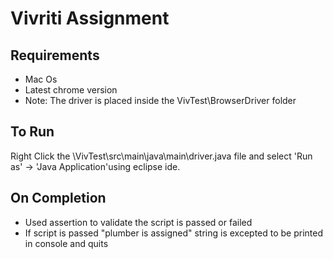 # Vivriti Assignment

## Requirements
  * Mac Os
  * Latest chrome version
  * Note: The driver is placed inside the VivTest\BrowserDriver folder
  
## To Run
Right Click the \VivTest\src\main\java\main\driver.java file and select 'Run as' -> 'Java Application'using eclipse ide.

## On Completion

* Used assertion to validate the script is passed or failed
* If script is passed "plumber is assigned" string is excepted to be printed in console and quits
